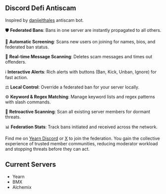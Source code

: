 ## Discord Defi Antiscam
Inspired by [danijelthales](https://github.com/danijelthales) antiscam bot.

🛡️ **Federated Bans**: Bans in one server are instantly propagated to all others.

🤖 **Automatic Screening**: Scans new users on joining for names, bios, and federated ban status.

🔎 **Real-time Message Scanning**: Deletes scam messages and times out offenders.

ℹ️ **Interactive Alerts**: Rich alerts with buttons (Ban, Kick, Unban, Ignore) for fast action.

⚖️ **Local Control**: Override a federated ban for your server locally.

⚙️ **Keyword & Regex Matching**: Manage keyword lists and regex patterns with slash commands.

🧹 **Retroactive Scanning**: Scan all existing server members for dormant threats.

📊 **Federation Stats**: Track bans initiated and received across the network.

Find me on [Yearn Discord](https://discord.gg/yearn) or [X](https://x.com/JxyHelper) to join the federation. You gain the collective experience of trusted member communities, reducing moderator workload and stopping threats before they can act.

## Current Servers
- Yearn
- BMX
- Alchemix
